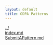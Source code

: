 ```yaml
---
layout: default
title: ODPA Patterns
---
```

  
[../](../)  
[index.md](./index.md)  
[SubmitAPattern.md](./SubmitAPattern.md)  

